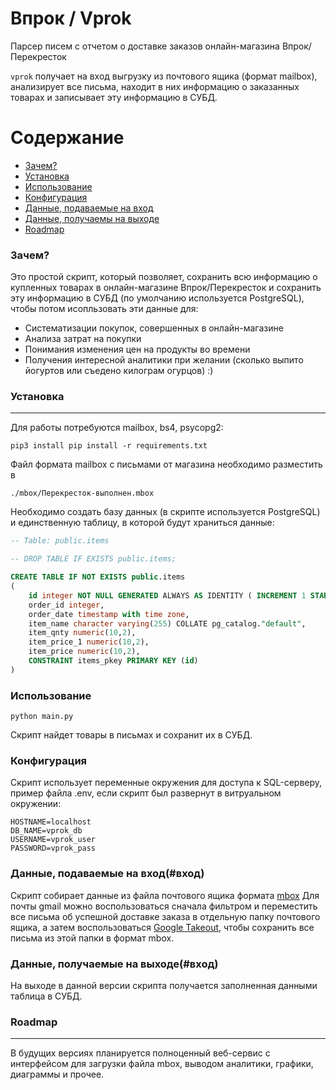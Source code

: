 # Впрок / Vprok

Парсер писем с отчетом о доставке заказов онлайн-магазина Впрок/Перекресток

`vprok` получает на вход выгрузку из почтового ящика (формат mailbox), анализирует все письма, находит в них информацию о заказанных товарах и записывает эту информацию в СУБД.

Содержание
==========

* [Зачем?](#зачем)
* [Установка](#установка)
* [Использование](#использование)
* [Конфигурация](#конфигурация)
* [Данные, подаваемые на вход](#вход)
* [Данные, получаемы на выходе](#выход)
* [Roadmap](#roadmap)


### Зачем?

Это простой скрипт, который позволяет, сохранить всю информацию о купленных товарах в онлайн-магазине Впрок/Перекресток и сохранить эту информацию в СУБД (по умолчанию используется PostgreSQL), чтобы потом исопльзовать эти данные для:

+ Систематизации покупок, совершенных в онлайн-магазине
+ Анализа затрат на покупки
+ Понимания изменения цен на продукты во времени
+ Получения интересной аналитики при желании (сколько выпито йогуртов или съедено килограм огурцов) :)

### Установка
---

Для работы потребуются mailbox, bs4, psycopg2:

```shell
pip3 install pip install -r requirements.txt 
```

Файл формата mailbox с письмами от магазина необходимо разместить в

```shell
./mbox/Перекресток-выполнен.mbox
```

Необходимо создать базу данных (в скрипте используется PostgreSQL) и единственную таблицу, в которой будут храниться данные:

```SQL
-- Table: public.items

-- DROP TABLE IF EXISTS public.items;

CREATE TABLE IF NOT EXISTS public.items
(
    id integer NOT NULL GENERATED ALWAYS AS IDENTITY ( INCREMENT 1 START 1 MINVALUE 1 MAXVALUE 2147483647 CACHE 1 ),
    order_id integer,
    order_date timestamp with time zone,
    item_name character varying(255) COLLATE pg_catalog."default",
    item_qnty numeric(10,2),
    item_price_1 numeric(10,2),
    item_price numeric(10,2),
    CONSTRAINT items_pkey PRIMARY KEY (id)
)
```

### Использование

```shell
python main.py
```

Скрипт найдет товары в письмах и сохранит их в СУБД.

### Конфигурация

Скрипт использует переменные окружения для доступа к SQL-серверу, пример файла .env, если скрипт был развернут в витруальном окружении:

```shell
HOSTNAME=localhost
DB_NAME=vprok_db
USERNAME=vprok_user
PASSWORD=vprok_pass
```

### Данные, подаваемые на вход(#вход)

Скрипт собирает данные из файла почтового ящика формата [mbox](https://ru.wikipedia.org/wiki/Mbox)
Для почты gmail можно воспользоваться сначала фильтром и переместить все письма об успешной доставке заказа в отдельную папку
почтового ящика, а затем воспользоваться [Google Takeout](https://takeout.google.com/), чтобы сохранить все письма из этой папки
в формат mbox. 

### Данные, получаемые на выходе(#вход)

На выходе в данной версии скрипта получается заполненная данными таблица в СУБД.

### Roadmap
---

В будущих версиях планируется полноценный веб-сервис с интерфейсом для загрузки файла mbox, выводом аналитики, графики,
диаграммы и прочее.